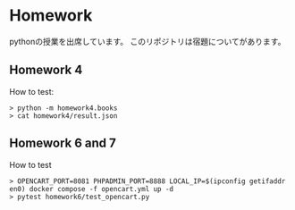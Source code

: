 # Homework
pythonの授業を出席しています。 このリポジトリは宿題についてがあります。


Homework 4
---

How to test:

```
> python -m homework4.books
> cat homework4/result.json
```


Homework 6 and 7
---

How to test

```
> OPENCART_PORT=8081 PHPADMIN_PORT=8888 LOCAL_IP=$(ipconfig getifaddr en0) docker compose -f opencart.yml up -d
> pytest homework6/test_opencart.py
```
